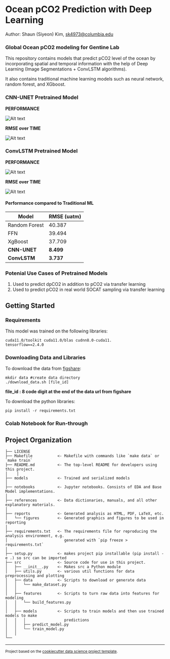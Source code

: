 Ocean pCO2 Prediction with Deep Learning
==============================

Author: Shaun (Siyeon) Kim, [sk4973@columbia.edu](mailto:sk4973@columbia.edu)

### Global Ocean pCO2 modeling for Gentine Lab

This repository contains models that predict pCO2 level of the ocean by incorporating spatial and temporal information with the help of Deep Learning (Image Segmentations + ConvLSTM algorithms). 

It also contains traditional machine learning models such as neural network, random forest, and XGboost.  

### CNN-UNET Pretrained Model

**PERFORMANCE** 

![Alt text](https://github.com/sk981102/ocean_co2/blob/main/assets/cnn-unet.gif)

**RMSE over TIME** 

![Alt text](https://github.com/sk981102/ocean_co2/blob/main/assets/unet-overtime.png)


### ConvLSTM Pretrained Model 

**PERFORMANCE** 

![Alt text](https://github.com/sk981102/ocean_co2/blob/main/assets/cnn-lstm.gif)

**RMSE over TIME** 

![Alt text](https://github.com/sk981102/ocean_co2/blob/main/assets/nfp-overtime.png)


#### Performance compared to Traditional ML

| Model  | RMSE (uatm) |
| ------------- | ------------- |
| Random Forest  | 40.387 |
| FFN  | 39.494 |
| XgBoost  | 37.709  |
| **CNN-UNET**  | **8.499** |
| **ConvLSTM** | **3.737**  |


### Potenial Use Cases of Pretrained Models

1. Used to predict dpCO2 in addition to pCO2 via transfer learning
2. Used to predict pCO2 in real world SOCAT sampling via transfer learning

Getting Started
------------

### Requirements
This model was trained on the following libraries:

```` 
cuda11.0/toolkit cuda11.0/blas cudnn8.0-cuda11.
tensorflow==2.4.0
````

### Downloading Data and Libraries
To download the data from [figshare](https://figshare.com/articles/dataset/CESM_ocean_pCO2_testbed/8798999?file=16129505):
```` 
mkdir data #create data directory
./download_data.sh [file_id]
````
**file_id : 8 code digit at the end of the data url from figshare**


To download the python libraries:
```` 
pip install -r requirements.txt
````

### Colab Notebook for Run-through




Project Organization
------------
    ├── LICENSE
    ├── Makefile           <- Makefile with commands like `make data` or `make train`
    ├── README.md          <- The top-level README for developers using this project.
    │    │
    ├── models             <- Trained and serialized models
    │
    ├── notebooks          <- Jupyter notebooks. Consists of EDA and Base Model implementations.
    │
    ├── references         <- Data dictionaries, manuals, and all other explanatory materials.
    │
    ├── reports            <- Generated analysis as HTML, PDF, LaTeX, etc.
    │   └── figures        <- Generated graphics and figures to be used in reporting
    │
    ├── requirements.txt   <- The requirements file for reproducing the analysis environment, e.g.
    │                         generated with `pip freeze > requirements.txt`
    │
    ├── setup.py           <- makes project pip installable (pip install -e .) so src can be imported
    ├── src                <- Source code for use in this project.
    │   ├── __init__.py    <- Makes src a Python module
    │   ├── utils.py       <- various util functions for data preprocessing and plotting
    │   ├── data           <- Scripts to download or generate data
    │   │   └── make_dataset.py
    │   │
    │   ├── features       <- Scripts to turn raw data into features for modeling
    │   │   └── build_features.py
    │   │
    │   ├── models         <- Scripts to train models and then use trained models to make
    │   │   │                 predictions
    │   │   ├── predict_model.py
    │   │   └── train_model.py
    │   │
    └── 


--------

<p><small>Project based on the <a target="_blank" href="https://drivendata.github.io/cookiecutter-data-science/">cookiecutter data science project template</a>.
